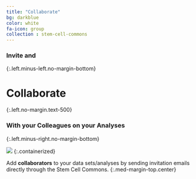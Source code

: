 ```yaml
---
title: "Collaborate"
bg: darkblue
color: white
fa-icon: group
collection : stem-cell-commons
---
```


### Invite and
{:.left.minus-left.no-margin-bottom}

# Collaborate
{:.left.no-margin.text-500}

### With your Colleagues on your Analyses
{:.left.minus-right.no-margin-bottom}

<img src="{{ 'img/screen-collaborate.jpg' | relative_url }}" />
{:.containerized}

Add **collaborators** to your data sets/analyses by sending invitation emails directly through the Stem Cell Commons.
{:.med-margin-top.center}